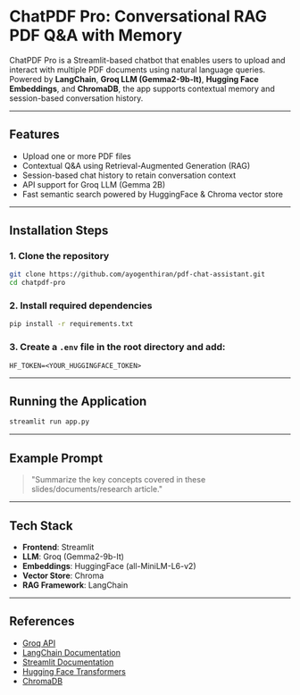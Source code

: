 # ChatPDF Pro: Conversational RAG PDF Q&A with Memory

ChatPDF Pro is a Streamlit-based chatbot that enables users to upload and interact with multiple PDF documents using natural language queries. Powered by **LangChain**, **Groq LLM (Gemma2-9b-It)**, **Hugging Face Embeddings**, and **ChromaDB**, the app supports contextual memory and session-based conversation history.

---

## Features

- Upload one or more PDF files
- Contextual Q&A using Retrieval-Augmented Generation (RAG)
- Session-based chat history to retain conversation context
- API support for Groq LLM (Gemma 2B)
- Fast semantic search powered by HuggingFace & Chroma vector store

---

## Installation Steps

### 1. Clone the repository
```bash
git clone https://github.com/ayogenthiran/pdf-chat-assistant.git
cd chatpdf-pro
```

### 2. Install required dependencies
```bash
pip install -r requirements.txt
```

### 3. Create a `.env` file in the root directory and add:
```env
HF_TOKEN=<YOUR_HUGGINGFACE_TOKEN>
```

---

## Running the Application
```bash
streamlit run app.py
```

---

## Example Prompt

> "Summarize the key concepts covered in these slides/documents/research article."

---

## Tech Stack

- **Frontend**: Streamlit
- **LLM**: Groq (Gemma2-9b-It)
- **Embeddings**: HuggingFace (all-MiniLM-L6-v2)
- **Vector Store**: Chroma
- **RAG Framework**: LangChain

---

## References

- [Groq API](https://groq.com/)
- [LangChain Documentation](https://docs.langchain.com/)
- [Streamlit Documentation](https://docs.streamlit.io/)
- [Hugging Face Transformers](https://huggingface.co/)
- [ChromaDB](https://www.trychroma.com/)